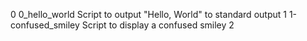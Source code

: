 0	0_hello_world	Script to output "Hello, World" to standard output
1	1-confused_smiley      Script to display a confused smiley
2